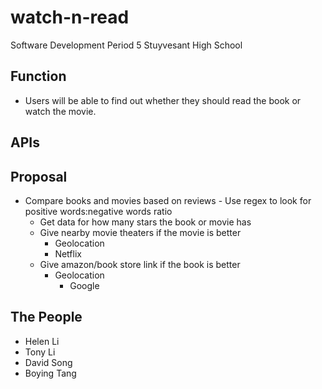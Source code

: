 # watch-n-read

Software Development Period 5
Stuyvesant High School

## Function
  - Users will be able to find out whether they should read the book or watch the movie.

## APIs

## Proposal
  - Compare books and movies based on reviews
		- Use regex to look for positive words:negative words ratio
    - Get data for how many stars the book or movie has
	- Give nearby movie theaters if the movie is better
		- Geolocation
		- Netflix
	- Give amazon/book store link if the book is better
	  - Geolocation
		- Google



## The People
  - Helen Li
  - Tony Li
  - David Song
  - Boying Tang 


